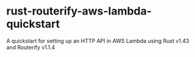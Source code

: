 # rust-routerify-aws-lambda-quickstart
A quickstart for setting up an HTTP API in AWS Lambda using Rust v1.43 and Routerify v1.1.4
